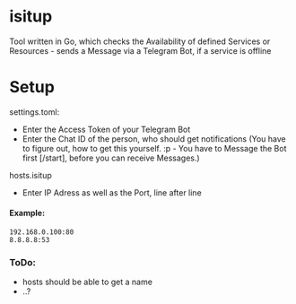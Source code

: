 # isitup
Tool written in Go, which checks the Availability of defined Services or Resources - sends a Message via a Telegram Bot, if a service is offline

# Setup

settings.toml:
- Enter the Access Token of your Telegram Bot
- Enter the Chat ID of the person, who should get notifications (You have to figure out, how to get this yourself. :p - You have to Message the Bot first [/start], before you can receive Messages.) 

hosts.isitup
- Enter IP Adress as well as the Port, line after line

#### Example:
```
192.168.0.100:80
8.8.8.8:53
```

### ToDo:
- hosts should be able to get a name
- ..? 
